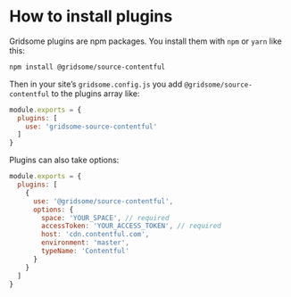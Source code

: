 # How to install plugins

Gridsome plugins are npm packages. You install them with `npm` or `yarn` like this:

```bash
npm install @gridsome/source-contentful
```

Then in your site’s `gridsome.config.js` you add `@gridsome/source-contentful` to the plugins array like:

```js
module.exports = {
  plugins: [
    use: 'gridsome-source-contentful'
  ]
}
```

Plugins can also take options:

```js
module.exports = {
  plugins: [
    {
      use: '@gridsome/source-contentful',
      options: {
        space: 'YOUR_SPACE', // required
        accessToken: 'YOUR_ACCESS_TOKEN', // required
        host: 'cdn.contentful.com',
        environment: 'master',
        typeName: 'Contentful'
      }
    }
  ]
}
```
